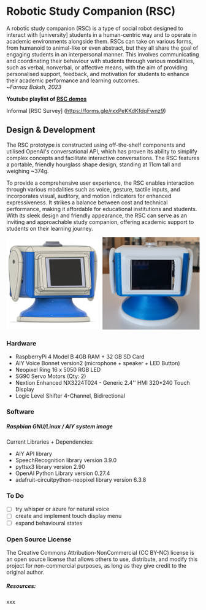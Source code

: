 # Robotic Study Companion (RSC)
A robotic study companion (RSC) is a type of social robot designed to interact with [university] students in a human-centric way and to operate in academic environments alongside them. RSCs can take on various forms, from humanoid to animal-like or even abstract, but they all share the goal of engaging students in an interpersonal manner. This involves communicating and coordinating their behaviour with students through various modalities, such as verbal, nonverbal, or affective means, with the aim of providing personalised support, feedback, and motivation for students to enhance their academic performance and learning outcomes.  
~_Farnaz Baksh, 2023_

**Youtube playlist of [RSC demos](https://youtube.com/playlist?list=PL49qLAAzGgOxQGmKcBarU2cArTEF4M34z)**

Informal [RSC Survey] (https://forms.gle/rxxPeKKdKfdqFwnz9)

## Design & Development
The RSC prototype is constructed using off-the-shelf components and utilised OpenAI's conversational API, which has proven its ability to simplify complex concepts and facilitate interactive conversations. The RSC features a portable, friendly hourglass shape design, standing at 11cm tall and weighing ~374g. 

To provide a comprehensive user experience, the RSC enables interaction through various modalities such as voice, gesture, tactile inputs, and incorporates visual, auditory, and motion indicators for enhanced expressiveness. It strikes a balance between cost and technical performance, making it affordable for educational institutions and students. 
With its sleek design and friendly appearance, the RSC can serve as an inviting and approachable study companion, offering academic support to students on their learning journey.

![RSC_v4](./RSC_v4_prototype.PNG)

### Hardware 
* RaspberryPi 4 Model B 4GB RAM + 32 GB SD Card
* AIY Voice Bonnet version2 (microphone + speaker + LED Button)
* Neopixel Ring 16 x 5050 RGB LED
* SG90 Servo Motors (Qty: 2)
*  Nextion Enhanced NX3224T024 - Generic 2.4'' HMI 320*240 Touch Display
*  Logic Level Shifter 4-Channel, Bidirectional


### Software
##### Raspbian GNU/Linux / AIY system image  

Current Libraries + Dependencies:
* AIY API library
* SpeechRecognition library version 3.9.0 
* pyttsx3 library version 2.90
* OpenAI Python Library version 0.27.4
* adafruit-circuitpython-neopixel library version 6.3.8



### To Do
- [ ]  try whisper or azure for natural voice
- [ ] create and implement touch display menu
- [ ] expand behavioural states

### Open Source License  
The Creative Commons Attribution-NonCommercial (CC BY-NC) license is an open source license that allows others to use, distribute, and modify this project for non-commercial purposes, as long as they give credit to the original author. 


##### Resources:
xxx
